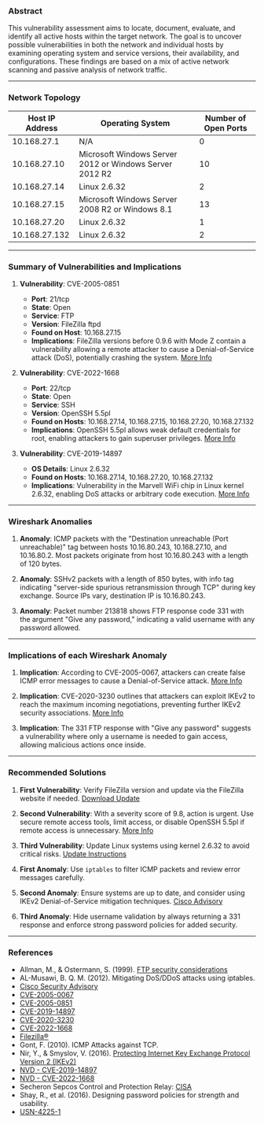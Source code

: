 ### Abstract 

This vulnerability assessment aims to locate, document, evaluate, and identify all active hosts within the target network. The goal is to uncover possible vulnerabilities in both the network and individual hosts by examining operating system and service versions, their availability, and configurations. These findings are based on a mix of active network scanning and passive analysis of network traffic.

---

### Network Topology

| Host IP Address  | Operating System                           | Number of Open Ports |
|------------------|-------------------------------------------|-----------------------|
| 10.168.27.1      | N/A                                       | 0                     |
| 10.168.27.10     | Microsoft Windows Server 2012 or Windows Server 2012 R2 | 10                    |
| 10.168.27.14     | Linux 2.6.32                              | 2                     |
| 10.168.27.15     | Microsoft Windows Server 2008 R2 or Windows 8.1 | 13                    |
| 10.168.27.20     | Linux 2.6.32                              | 1                     |
| 10.168.27.132    | Linux 2.6.32                              | 2                     |


---

### Summary of Vulnerabilities and Implications  

1. **Vulnerability**: CVE-2005-0851  
   - **Port**: 21/tcp  
   - **State**: Open  
   - **Service**: FTP  
   - **Version**: FileZilla ftpd  
   - **Found on Host**: 10.168.27.15  
   - **Implications**: FileZilla versions before 0.9.6 with Mode Z contain a vulnerability allowing a remote attacker to cause a Denial-of-Service attack (DoS), potentially crashing the system. [More Info](https://cve.mitre.org/cgi-bin/cvename.cgi?name=CVE-2005-0851)

2. **Vulnerability**: CVE-2022-1668  
   - **Port**: 22/tcp  
   - **State**: Open  
   - **Service**: SSH  
   - **Version**: OpenSSH 5.5pl  
   - **Found on Hosts**: 10.168.27.14, 10.168.27.15, 10.168.27.20, 10.168.27.132  
   - **Implications**: OpenSSH 5.5pl allows weak default credentials for root, enabling attackers to gain superuser privileges. [More Info](https://cve.mitre.org/cgi-bin/cvename.cgi?name=CVE-2022-1668)

3. **Vulnerability**: CVE-2019-14897  
   - **OS Details**: Linux 2.6.32  
   - **Found on Hosts**: 10.168.27.14, 10.168.27.20, 10.168.27.132  
   - **Implications**: Vulnerability in the Marvell WiFi chip in Linux kernel 2.6.32, enabling DoS attacks or arbitrary code execution. [More Info](https://cve.mitre.org/cgi-bin/cvename.cgi?name=CVE-2019-14897)

---

### Wireshark Anomalies  

1. **Anomaly**: ICMP packets with the "Destination unreachable (Port unreachable)" tag between hosts 10.16.80.243, 10.168.27.10, and 10.16.80.2. Most packets originate from host 10.16.80.243 with a length of 120 bytes.

2. **Anomaly**: SSHv2 packets with a length of 850 bytes, with info tag indicating "server-side spurious retransmission through TCP" during key exchange. Source IPs vary, destination IP is 10.16.80.243.

3. **Anomaly**: Packet number 213818 shows FTP response code 331 with the argument "Give any password," indicating a valid username with any password allowed.

---

### Implications of each Wireshark Anomaly  

1. **Implication**: According to CVE-2005-0067, attackers can create false ICMP error messages to cause a Denial-of-Service attack. [More Info](https://cve.mitre.org/cgi-bin/cvename.cgi?name=CVE-2005-0067)

2. **Implication**: CVE-2020-3230 outlines that attackers can exploit IKEv2 to reach the maximum incoming negotiations, preventing further IKEv2 security associations. [More Info](https://cve.mitre.org/cgi-bin/cvename.cgi?name=CVE-2020-3230)

3. **Implication**: The 331 FTP response with "Give any password" suggests a vulnerability where only a username is needed to gain access, allowing malicious actions once inside.

---

### Recommended Solutions  

1. **First Vulnerability**: Verify FileZilla version and update via the FileZilla website if needed. [Download Update](https://sourceforge.net/projects/filezilla/)

2. **Second Vulnerability**: With a severity score of 9.8, action is urgent. Use secure remote access tools, limit access, or disable OpenSSH 5.5pl if remote access is unnecessary. [More Info](https://www.cisa.gov/news-events/ics-advisories/icsa-22-174-03)

3. **Third Vulnerability**: Update Linux systems using kernel 2.6.32 to avoid critical risks. [Update Instructions](https://ubuntu.com/security/notices/USN-4225-1)

4. **First Anomaly**: Use `iptables` to filter ICMP packets and review error messages carefully.

5. **Second Anomaly**: Ensure systems are up to date, and consider using IKEv2 Denial-of-Service mitigation techniques. [Cisco Advisory](https://sec.cloudapps.cisco.com/security/center/content/CiscoSecurityAdvisory/cisco-sa-ikev2-9p23Jj2a)

6. **Third Anomaly**: Hide username validation by always returning a 331 response and enforce strong password policies for added security.

---

### References  

- Allman, M., & Ostermann, S. (1999). [FTP security considerations](https://datatracker.ietf.org/doc/html/rfc2577)
- AL-Musawi, B. Q. M. (2012). Mitigating DoS/DDoS attacks using iptables.
- [Cisco Security Advisory](https://sec.cloudapps.cisco.com/security/center/content/CiscoSecurityAdvisory/cisco-sa-ikev2-9p23Jj2a)
- [CVE-2005-0067](https://cve.mitre.org/cgi-bin/cvename.cgi?name=CVE-2005-0067)
- [CVE-2005-0851](https://cve.mitre.org/cgi-bin/cvename.cgi?name=CVE-2005-0851)
- [CVE-2019-14897](https://cve.mitre.org/cgi-bin/cvename.cgi?name=CVE-2019-14897)
- [CVE-2020-3230](https://cve.mitre.org/cgi-bin/cvename.cgi?name=CVE-2020-3230)
- [CVE-2022-1668](https://cve.mitre.org/cgi-bin/cvename.cgi?name=CVE-2022-1668)
- [Filezilla®](https://sourceforge.net/projects/filezilla/)
- Gont, F. (2010). ICMP Attacks against TCP.
- Nir, Y., & Smyslov, V. (2016). [Protecting Internet Key Exchange Protocol Version 2 (IKEv2)](https://www.rfc-editor.org/info/rfc8019)
- [NVD - CVE-2019-14897](https://nvd.nist.gov/vuln/detail/CVE-2019-14897)
- [NVD - CVE-2022-1668](https://nvd.nist.gov/vuln/detail/CVE-2022-1668)
- Secheron Sepcos Control and Protection Relay: [CISA](https://www.cisa.gov/news-events/ics-advisories/icsa-22-174-03)
- Shay, R., et al. (2016). Designing password policies for strength and usability.
- [USN-4225-1](https://ubuntu.com/security/notices/USN-4225-1)
